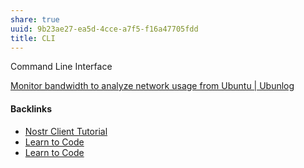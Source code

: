 ```yaml
---
share: true
uuid: 9b23ae27-ea5d-4cce-a7f5-f16a47705fdd
title: CLI
---
```

Command Line Interface

[Monitor bandwidth to analyze network usage from Ubuntu | Ubunlog](https://ubunlog.com/en/herramientas-monitorizar-red-ubuntu/)

#### Backlinks

* [Nostr Client Tutorial](/d0d2eb3c-a491-462a-ba23-bcc03246f837)
* [Learn to Code](/130694a5-2d87-49f7-bb8b-123bf5c320a4)
* [Learn to Code](/130694a5-2d87-49f7-bb8b-123bf5c320a4)